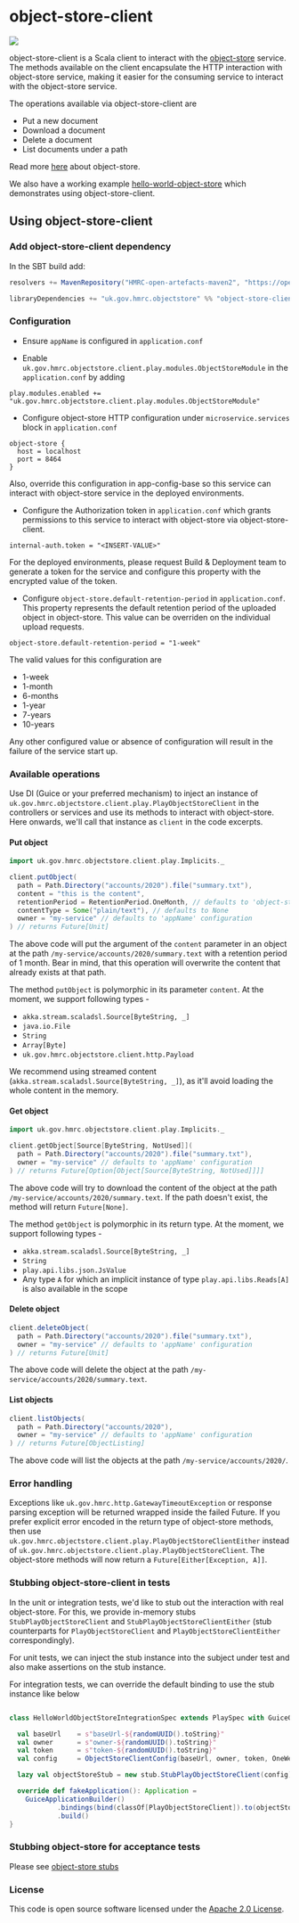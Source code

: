 # object-store-client

![](https://img.shields.io/github/v/release/hmrc/object-store-client)

object-store-client is a Scala client to interact with the [object-store](https://github.com/hmrc/object-store) service.
The methods available on the client encapsulate the HTTP interaction with object-store service, making it easier for the consuming service to interact with the object-store service.

The operations available via object-store-client are
- Put a new document
- Download a document
- Delete a document
- List documents under a path

Read more [here](https://github.com/hmrc/object-store/blob/master/README.md) about object-store.

We also have a working example [hello-world-object-store](https://github.com/hmrc/hello-world-object-store) which demonstrates using object-store-client.

## Using object-store-client

### Add object-store-client dependency

In the SBT build add:

```sbt
resolvers += MavenRepository("HMRC-open-artefacts-maven2", "https://open.artefacts.tax.service.gov.uk/maven2")

libraryDependencies += "uk.gov.hmrc.objectstore" %% "object-store-client-play-xx" % "x.x.x"
```

### Configuration

- Ensure `appName` is configured in `application.conf`


- Enable `uk.gov.hmrc.objectstore.client.play.modules.ObjectStoreModule` in the `application.conf` by adding
```hocon
play.modules.enabled += "uk.gov.hmrc.objectstore.client.play.modules.ObjectStoreModule"
```

- Configure object-store HTTP configuration under `microservice.services` block in `application.conf`
```hocon
object-store {
  host = localhost
  port = 8464
}
```

Also, override this configuration in app-config-base so this service can interact with object-store service in the deployed environments.

- Configure the Authorization token in `application.conf` which grants permissions to this service to interact with object-store via object-store-client.
```hocon
internal-auth.token = "<INSERT-VALUE>"
```
For the deployed environments, please request Build & Deployment team to generate a token for the service and configure this property with the encrypted value of the token.

- Configure `object-store.default-retention-period` in `application.conf`. This property represents the default retention period of the uploaded object in object-store.
  This value can be overriden on the individual upload requests.

```hocon
object-store.default-retention-period = "1-week"
```

The valid values for this configuration are
- 1-week
- 1-month
- 6-months
- 1-year
- 7-years
- 10-years

Any other configured value or absence of configuration will result in the failure of the service start up.

### Available operations

Use DI (Guice or your preferred mechanism) to inject an instance of `uk.gov.hmrc.objectstore.client.play.PlayObjectStoreClient` in the controllers or services
and use its methods to interact with object-store. Here onwards, we'll call that instance as `client` in the code excerpts.


#### **Put object**

```scala
import uk.gov.hmrc.objectstore.client.play.Implicits._

client.putObject(
  path = Path.Directory("accounts/2020").file("summary.txt"),
  content = "this is the content",
  retentionPeriod = RetentionPeriod.OneMonth, // defaults to 'object-store.default-retention-period' configuration
  contentType = Some("plain/text"), // defaults to None
  owner = "my-service" // defaults to 'appName' configuration
) // returns Future[Unit]
```

The above code will put the argument of the `content` parameter in an object at the path `/my-service/accounts/2020/summary.text` with a retention period of 1 month.
Bear in mind, that this operation will overwrite the content that already exists at that path.

The method `putObject` is polymorphic in its parameter `content`. At the moment, we support following types -

- `akka.stream.scaladsl.Source[ByteString, _]`
- `java.io.File`
- `String`
- `Array[Byte]`
- `uk.gov.hmrc.objectstore.client.http.Payload`

We recommend using streamed content (`akka.stream.scaladsl.Source[ByteString, _]`), as it'll avoid loading the whole content in the memory.

#### **Get object**

```scala
import uk.gov.hmrc.objectstore.client.play.Implicits._

client.getObject[Source[ByteString, NotUsed]](
  path = Path.Directory("accounts/2020").file("summary.txt"),
  owner = "my-service" // defaults to 'appName' configuration
) // returns Future[Option[Object[Source[ByteString, NotUsed]]]]
```

The above code will try to download the content of the object at the path `/my-service/accounts/2020/summary.text`.
If the path doesn't exist, the method will return `Future[None]`.

The method `getObject` is polymorphic in its return type. At the moment, we support following types -

- `akka.stream.scaladsl.Source[ByteString, _]`
- `String`
- `play.api.libs.json.JsValue`
- Any type `A` for which an implicit instance of type `play.api.libs.Reads[A]` is also available in the scope

#### **Delete object**

```scala
client.deleteObject(
  path = Path.Directory("accounts/2020").file("summary.txt"),
  owner = "my-service" // defaults to 'appName' configuration
) // returns Future[Unit]
```

The above code will delete the object at the path `/my-service/accounts/2020/summary.text`.

#### **List objects**

```scala
client.listObjects(
  path = Path.Directory("accounts/2020"),
  owner = "my-service" // defaults to 'appName' configuration
) // returns Future[ObjectListing]
```

The above code will list the objects at the path `/my-service/accounts/2020/`.

### Error handling
Exceptions like `uk.gov.hmrc.http.GatewayTimeoutException` or response parsing exception will be returned wrapped inside the failed Future.
If you prefer explicit error encoded in the return type of object-store methods, then use `uk.gov.hmrc.objectstore.client.play.PlayObjectStoreClientEither` instead of `uk.gov.hmrc.objectstore.client.play.PlayObjectStoreClient`.
The object-store methods will now return a `Future[Either[Exception, A]]`.


### Stubbing object-store-client in tests
In the unit or integration tests, we'd like to stub out the interaction with real object-store. For this, we provide in-memory stubs `StubPlayObjectStoreClient` and `StubPlayObjectStoreClientEither` (stub counterparts for `PlayObjectStoreClient` and `PlayObjectStoreClientEither` correspondingly).

For unit tests, we can inject the stub instance into the subject under test and also make assertions on the stub instance.

For integration tests, we can override the default binding to use the stub instance like below

```scala

class HelloWorldObjectStoreIntegrationSpec extends PlaySpec with GuiceOneAppPerSuite {

  val baseUrl    = s"baseUrl-${randomUUID().toString}"
  val owner      = s"owner-${randomUUID().toString}"
  val token      = s"token-${randomUUID().toString}"
  val config     = ObjectStoreClientConfig(baseUrl, owner, token, OneWeek)

  lazy val objectStoreStub = new stub.StubPlayObjectStoreClient(config)

  override def fakeApplication(): Application =
    GuiceApplicationBuilder()
            .bindings(bind(classOf[PlayObjectStoreClient]).to(objectStoreStub))
            .build()
}


```

### Stubbing object-store for acceptance tests
Please see [object-store stubs](https://github.com/hmrc/object-store#object-store-stubs)

### License

This code is open source software licensed under the [Apache 2.0 License]("http://www.apache.org/licenses/LICENSE-2.0.html").

